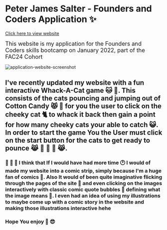 # Peter James Salter - Founders and Coders Application :sparkles:
[Click here to view website](https://PJSalter.github.io/Peter-Salter-FAC-Website)

<font size="4">This website is my application for the Founders and Coders skills bootcamp on January 2022, part of the FAC24 Cohort</font>

![application-website-screenshot](https://user-images.githubusercontent.com/45575016/151586450-25a2521e-9018-4a31-9589-df1e55d58e91.png)


## I've recently updated my website with a fun interactive Whack-A-Cat game :cat: :paw_prints:. This consists of the cats pouncing and jumping out of Cotton Candy :pouting_cat: :lollipop: for you the user to click on the cheeky cat :cat2: to whack it back then gain a point for how many cheeky cats your able to catch :smiley_cat:. In order to start the game You the User must click on the start button for the cats to get ready to pounce :joy_cat: :candy: :dango: :lollipop: :joy_cat:.

### :pushpin: :notebook: :paperclip: I think that If I would have had more time :clock1: I would of made my website into a comic strip, simply because I'm a huge fan of comics :green_book:. Also It would of been quite imaginative flicking through the pages of the site :page_facing_up: and even clicking on the images interactively with classic comic quote bubbles :thought_balloon: defining what the image means :speech_balloon:. I even had an idea of using my illustrations to maybe come up with a comic story in the website and making those illustrations interactive hehe 

### Hope You enjoy :raised_hands: :sunglasses:

